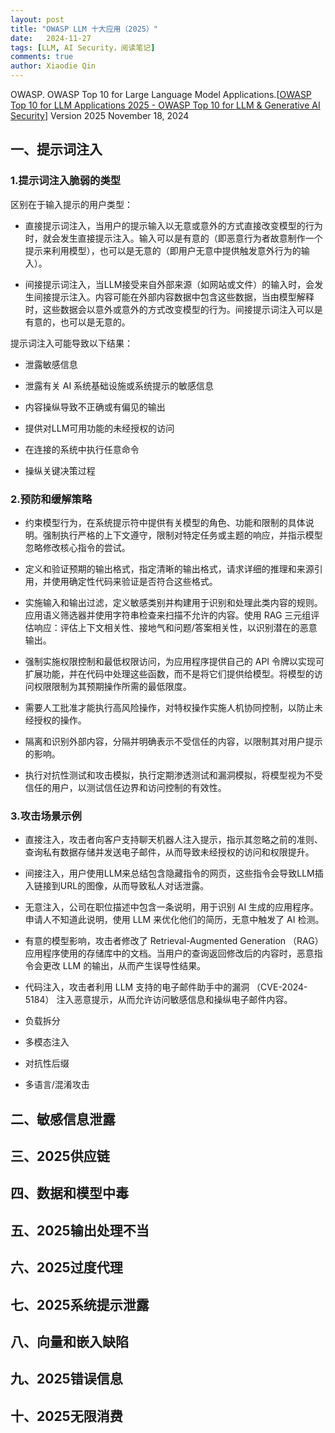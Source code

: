 ```yaml
---
layout: post
title: "OWASP LLM 十大应用（2025）"
date:   2024-11-27
tags: [LLM, AI Security，阅读笔记]
comments: true
author: Xiaodie Qin
---
```

OWASP. OWASP Top 10 for Large Language Model Applications.[[OWASP Top 10 for LLM Applications 2025 - OWASP Top 10 for LLM & Generative AI Security](https://genai.owasp.org/resource/owasp-top-10-for-llm-applications-2025/)]
Version 2025
November 18, 2024

## 一、提示词注入

### 1.提示词注入脆弱的类型

区别在于输入提示的用户类型：

- 直接提示词注入，当用户的提示输入以无意或意外的方式直接改变模型的行为时，就会发生直接提示注入。输入可以是有意的（即恶意行为者故意制作一个提示来利用模型），也可以是无意的（即用户无意中提供触发意外行为的输入）。
    
- 间接提示词注入，当LLM接受来自外部来源（如网站或文件）的输入时，会发生间接提示注入。内容可能在外部内容数据中包含这些数据，当由模型解释时，这些数据会以意外或意外的方式改变模型的行为。间接提示词注入可以是有意的，也可以是无意的。                    
    

提示词注入可能导致以下结果：

- 泄露敏感信息
    
- 泄露有关 AI 系统基础设施或系统提示的敏感信息
    
- 内容操纵导致不正确或有偏见的输出
    
- 提供对LLM可用功能的未经授权的访问
    
- 在连接的系统中执行任意命令
    
- 操纵关键决策过程
    

### 2.预防和缓解策略

- 约束模型行为，在系统提示符中提供有关模型的角色、功能和限制的具体说明。强制执行严格的上下文遵守，限制对特定任务或主题的响应，并指示模型忽略修改核心指令的尝试。
    
- 定义和验证预期的输出格式，指定清晰的输出格式，请求详细的推理和来源引用，并使用确定性代码来验证是否符合这些格式。
    
- 实施输入和输出过滤，定义敏感类别并构建用于识别和处理此类内容的规则。 应用语义筛选器并使用字符串检查来扫描不允许的内容。使用 RAG 三元组评估响应：评估上下文相关性、接地气和问题/答案相关性，以识别潜在的恶意输出。
    
- 强制实施权限控制和最低权限访问，为应用程序提供自己的 API 令牌以实现可扩展功能，并在代码中处理这些函数，而不是将它们提供给模型。将模型的访问权限限制为其预期操作所需的最低限度。
    
- 需要人工批准才能执行高风险操作，对特权操作实施人机协同控制，以防止未经授权的操作。
    
- 隔离和识别外部内容，分隔并明确表示不受信任的内容，以限制其对用户提示的影响。
    
- 执行对抗性测试和攻击模拟，执行定期渗透测试和漏洞模拟，将模型视为不受信任的用户，以测试信任边界和访问控制的有效性。
    

### 3.攻击场景示例

- 直接注入，攻击者向客户支持聊天机器人注入提示，指示其忽略之前的准则、查询私有数据存储并发送电子邮件，从而导致未经授权的访问和权限提升。
    
- 间接注入，用户使用LLM来总结包含隐藏指令的网页，这些指令会导致LLM插入链接到URL的图像，从而导致私人对话泄露。
    
- 无意注入，公司在职位描述中包含一条说明，用于识别 AI 生成的应用程序。 申请人不知道此说明，使用 LLM 来优化他们的简历，无意中触发了 AI 检测。
    
- 有意的模型影响，攻击者修改了 Retrieval-Augmented Generation （RAG） 应用程序使用的存储库中的文档。当用户的查询返回修改后的内容时，恶意指令会更改 LLM 的输出，从而产生误导性结果。
    
- 代码注入，攻击者利用 LLM 支持的电子邮件助手中的漏洞 （CVE-2024-5184） 注入恶意提示，从而允许访问敏感信息和操纵电子邮件内容。
    
- 负载拆分
    
- 多模态注入
    
- 对抗性后缀
    
- 多语言/混淆攻击
    

## 二、敏感信息泄露

## 三、2025供应链

## 四、数据和模型中毒

## 五、2025输出处理不当

## 六、2025过度代理

## 七、2025系统提示泄露

## 八、向量和嵌入缺陷

## 九、2025错误信息

## 十、2025无限消费
